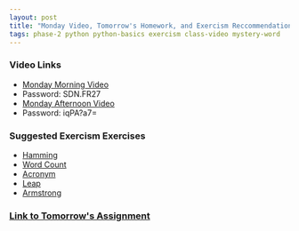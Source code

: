 ```yaml
---
layout: post
title: "Monday Video, Tomorrow's Homework, and Exercism Reccommendations"
tags: phase-2 python python-basics exercism class-video mystery-word
---
```


### Video Links
- [Monday Morning Video](https://us02web.zoom.us/rec/share/T6P10PcKHUSfwDSTp4mDVu4GqDUzzWEq8_oHNObmKRpaWJMeMMRxzHCa6HNcju8o.7AZ3bZEKFVk27SX6)
 - Password: SDN.FR27
- [Monday Afternoon Video](https://us02web.zoom.us/rec/share/zaS_V69kWTC74VbohqM_VT1JvefdaXepjc5XjCdYqWgVscNyBr7AiBgvOVGC_g2D.2CXN_0Vdtho12Qj6)
 - Password: iqPA?a7=


### Suggested Exercism Exercises
- [Hamming](https://exercism.io/my/solutions/f5b67569d34145d682a99b11d0840bd3)
- [Word Count](https://exercism.io/my/solutions/c43d36c437ac41d0a6ad4f351a7a3b5f)
- [Acronym](https://exercism.io/my/solutions/935736ad03054935ae2bc7bd1291496d)
- [Leap](https://exercism.io/my/solutions/b949075743fa4281b7d7f8063f983b20)
- [Armstrong](https://exercism.io/my/solutions/ffdbb48fe0be477b9f37607f2000c7bb)


### [Link to Tomorrow's Assignment](https://classroom.github.com/a/bvyCSSWf)
